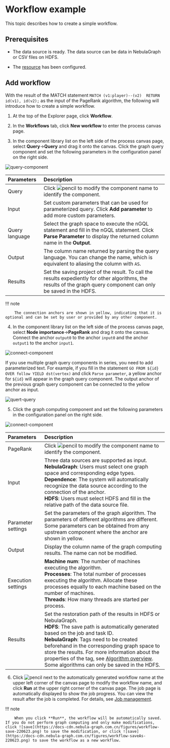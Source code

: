 # Workflow example

This topic describes how to create a simple workflow.

## Prerequisites

- The data source is ready. The data source can be data in NebulaGraph or CSV files on HDFS.

- The [resource](1.prepare-resources.md) has been configured.

## Add workflow

With the result of the MATCH statement `MATCH (v1:player)--(v2)  RETURN id(v1), id(v2);` as the input of the PageRank algorithm, the following will introduce how to create a simple workflow.

1. At the top of the Explorer page, click **Workflow**.

2. In the **Workflows** tab, click **New workflow** to enter the process canvas page.

3. In the component library list on the left side of the process canvas page, select **Query**->**Query** and drag it onto the canvas. Click the graph query component and set the following parameters in the configuration panel on the right side.

  ![query-component](https://docs-cdn.nebula-graph.com.cn/figures/ex-query-220623-en.png)

  |Parameters|Description|
  |:---|:---|
  |Query|Click ![pencil](https://docs-cdn.nebula-graph.com.cn/figures/workflow-edit.png) to modify the component name to identify the component.|
  |Input| Set custom parameters that can be used for parameterized query. Click **Add parameter** to add more custom parameters. |
  |Query language| Select the graph space to execute the nGQL statement and fill in the nGQL statement. Click **Parse Parameter** to display the returned column name in the **Output**.|
  |Output| The column name returned by parsing the query language. You can change the name, which is equivalent to aliasing the column with `AS`.|
  |Results| Set the saving project of the result. To call the results expediently for other algorithms, the results of the graph query component can only be saved in the HDFS.|

  !!! note

        The connection anchors are shown in yellow, indicating that it is optional and can be set by user or provided by any other component.

4. In the component library list on the left side of the process canvas page, select **Node importance**->**PageRank** and drag it onto the canvas. Connect the anchor `output0` to the anchor `input0` and the anchor `output1` to the anchor `input1`.

  ![connect-component](https://docs-cdn.nebula-graph.com.cn/figures/ex-connect-220623-cn.png)

  If you use multiple graph query components in series, you need to add parameterized text. For example, if you fill in the statement `GO FROM ${id} OVER follow YIELD dst(vertex)` and click `Parse parameter`, a yellow anchor for `${id}` will appear in the graph query component. The output anchor of the previous graph query component can be connected to the yellow anchor as input.

  ![quert-query](https://docs-cdn.nebula-graph.com.cn/figures/query_query_221014_en.png)

5. Click the graph computing component and set the following parameters in the configuration panel on the right side.

  ![connect-component](https://docs-cdn.nebula-graph.com.cn/figures/ex-algorithm-220623-en.png)

  |Parameters|Description|
  |:---|:---|
  |PageRank|Click ![pencil](https://docs-cdn.nebula-graph.com.cn/figures/workflow-edit.png) to modify the component name to identify the component.|
  |Input| Three data sources are supported as input. <br>**NebulaGraph**: Users must select one graph space and corresponding edge types.<br>**Dependence**: The system will automatically recognize the data source according to the connection of the anchor.<br>**HDFS**: Users must select HDFS and fill in the relative path of the data source file.|
  |Parameter settings| Set the parameters of the graph algorithm. The parameters of different algorithms are different. Some parameters can be obtained from any upstream component where the anchor are shown in yellow.|
  |Output| Display the column name of the graph computing results. The name can not be modified.|
  |Execution settings| **Machine num**: The number of machines executing the algorithm.<br>**Processes**: The total number of processes executing the algorithm. Allocate these processes equally to each machine based on the number of machines.<br>**Threads**: How many threads are started per process.|
  |Results| Set the restoration path of the results in HDFS or NebulaGraph.<br>**HDFS**: The save path is automatically generated based on the job and task ID.<br>**NebulaGraph**: Tags need to be created beforehand in the corresponding graph space to store the results. For more information about the properties of the tag, see [Algorithm overview](../../graph-computing/algorithm-description.md).<br>Some algorithms can only be saved in the HDFS.|

6. Click ![pencil](https://docs-cdn.nebula-graph.com.cn/figures/workflow-edit.png) next to the automatically generated workflow name at the upper left corner of the canvas page to modify the workflow name, and click **Run** at the upper right corner of the canvas page. The job page is automatically displayed to show the job progress. You can view the result after the job is completed. For details, see [Job management](4.jobs-management.md).

  !!! note

        When you click **Run**, the workflow will be automatically saved. If you do not perform graph computing and only make modifications, click ![save](https://docs-cdn.nebula-graph.com.cn/figures/workflow-save-220623.png) to save the modification, or click ![save](https://docs-cdn.nebula-graph.com.cn/figures/workflow-saveAs-220623.png) to save the workflow as a new workflow.
